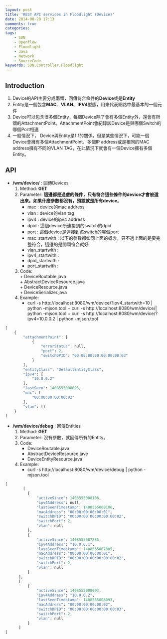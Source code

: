 ```yaml
---
layout: post
title: 'REST API services in Floodlight (Device)'
date: 2014-08-20 17:13
comments: true
categories: 
tags:
	- SDN
	- Openflow
	- Floodlight
	- Java
	- Network
	- SourceCode
keywords: SDN,Controller,Floodlight
---
```

Introduction
---------
1. Device的API主要分成兩類，回傳符合條件的**Device**或是**Entity**
2. Entity是一個包含**MAC**、**VLAN**、**IPV4**型態，用來代表網路中最基本的一個元件
3. Device可以包含很多個Entity，每個Device除了會有多個Entity外，還會有所謂的AttachmentPoint。AttachmentPoint會紀錄該Device是與哪個Switch的哪個Port相連
4. 一般情況下， Device與Entity是1:1的關係，但是某些情況下，可能一個Device會擁有多個AttachmentPoint、多個IP address或是相同的MAC address擁有不同的VLAN TAG，在此情況下就會有一個Device擁有多個Entity。

<!--more-->


API
------
- **/wm/device/**  : 回傳Devices
  1. Method: **GET**
  2. Parameter: **這邊都是過慮的條件，只有符合這些條件的device才會被選出來。如果什麼參數都沒有，預設就是所有device**。
      + mac :  device的mac address
      + vlan : device的vlan tag
      + ipv4 : device的ipv4 address
      + dpid : 這個device所連接到的switch的dpid
      + port : 這個device是連接到該switch的哪個port
      + mac_startwith : 以下的參數都如同上面的概念，只不過上面的是要完整符合，這邊的是開頭符合就好
      + vlan_startwith : 
      + ipv4_startwith :
      + dpid_startwith :
      + port_startwith :
	3. Code:  
      + DeviceRoutable.java  
      + AbstractDeviceResource.java  
      + DeviceResource.java  
      + DeviceSerializer.java
	4. Example:    
  		+ curl -s http://localhost:8080/wm/device/?ipv4_startwith=10 | python -mjson.tool
      + curl -s http://localhost:8080/wm/device/| python -mjson.tool
      + curl -s http://localhost:8080/wm/device/?ipv4=10.0.0.2  | python -mjson.tool
      
```python
[
    {
        "attachmentPoint": [
            {
                "errorStatus": null,
                "port": 2,
                "switchDPID": "00:00:00:00:00:00:00:03"
            }
        ],
        "entityClass": "DefaultEntityClass",
        "ipv4": [
            "10.0.0.2"
        ],
        "lastSeen": 1408555008093,
        "mac": [
            "00:00:00:00:00:02"
        ],
        "vlan": []
    }
]     
```      
- **/wm/device/debug** : 回傳Entities
	1. Method: **GET**
	2. Parameter: 沒有參數，就回傳所有的Entity。
	3. Code:   
		+ DeviceRoutable.java  
		+ AbstractDeviceResource.jave  
		+ DeviceEntityResource.java    
  4. Example:
  		+ curl -s http://localhost:8080/wm/device/debug | python -mjson.tool
      
```python
[
		[
          {
              "activeSince": 1408555008106,
              "ipv4Address": null,
              "lastSeenTimestamp": 1408555008106,
              "macAddress": "00:00:00:00:00:01",
              "switchDPID": "00:00:00:00:00:00:00:02",
              "switchPort": 2,
              "vlan": null
          },
          {
              "activeSince": 1408555007885,
              "ipv4Address": "10.0.0.1",
              "lastSeenTimestamp": 1408555007885,
              "macAddress": "00:00:00:00:00:01",
              "switchDPID": "00:00:00:00:00:00:00:02",
              "switchPort": 2,
              "vlan": null
          }
      ],
      [
          {
              "activeSince": 1408555008093,
              "ipv4Address": "10.0.0.2",
              "lastSeenTimestamp": 1408555008093,
              "macAddress": "00:00:00:00:00:02",
              "switchDPID": "00:00:00:00:00:00:00:03",
              "switchPort": 2,
              "vlan": null
          }
      ]
]
```

